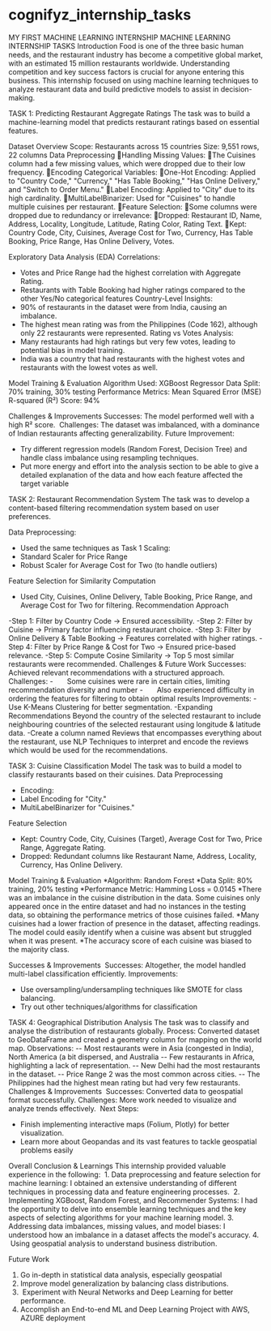 # cognifyz_internship_tasks
MY FIRST MACHINE LEARNING INTERNSHIP
MACHINE LEARNING INTERNSHIP TASKS
Introduction
Food is one of the three basic human needs, and the restaurant industry has become a competitive global market, with an estimated 15 million restaurants worldwide. Understanding competition and key success factors is crucial for anyone entering this business.
This internship focused on using machine learning techniques to analyze restaurant data and build predictive models to assist in decision-making.

TASK 1: Predicting Restaurant Aggregate Ratings
The task was to build a machine-learning model that predicts restaurant ratings based on essential features.

Dataset Overview
Scope: Restaurants across 15 countries
Size: 9,551 rows, 22 columns
Data Preprocessing
Handling Missing Values:
The Cuisines column had a few missing values, which were dropped due to their low frequency.
Encoding Categorical Variables:
One-Hot Encoding: Applied to "Country Code," "Currency," "Has Table Booking," "Has Online Delivery," and "Switch to Order Menu."
Label Encoding: Applied to "City" due to its high cardinality.
MultiLabelBinarizer: Used for "Cuisines" to handle multiple cuisines per restaurant.
Feature Selection:
Some columns were dropped due to redundancy or irrelevance:
Dropped: Restaurant ID, Name, Address, Locality, Longitude, Latitude, Rating Color, Rating Text.
Kept: Country Code, City, Cuisines, Average Cost for Two, Currency, Has Table Booking, Price Range, Has Online Delivery, Votes.

Exploratory Data Analysis (EDA)
Correlations: 
- Votes and Price Range had the highest correlation with Aggregate Rating.
- Restaurants with Table Booking had higher ratings compared to the other Yes/No categorical features
Country-Level Insights:
- 90% of restaurants in the dataset were from India, causing an imbalance.
- The highest mean rating was from the Philippines (Code 162), although only 22 restaurants were represented.
Rating vs Votes Analysis:
- Many restaurants had high ratings but very few votes, leading to potential bias in model training.
- India was a country that had restaurants with the highest votes and restaurants with the lowest votes as well.
  
Model Training & Evaluation
Algorithm Used: XGBoost Regressor
Data Split: 70% training, 30% testing
Performance Metrics:
Mean Squared Error (MSE)
R-squared (R²) Score: 94%

Challenges & Improvements
Successes: The model performed well with a high R² score.
 Challenges: The dataset was imbalanced, with a dominance of Indian restaurants affecting generalizability.
Future Improvement: 
- Try different regression models (Random Forest, Decision Tree) and handle class imbalance using resampling techniques.
- Put more energy and effort into the analysis section to be able to give a detailed explanation of the data and how each feature affected the target variable

  
TASK 2: Restaurant Recommendation System
The task was to develop a content-based filtering recommendation system based on user preferences.

Data Preprocessing:
- Used the same techniques as Task 1
Scaling:
- Standard Scaler for Price Range
- Robust Scaler for Average Cost for Two (to handle outliers)
  
Feature Selection for Similarity Computation
- Used City, Cuisines, Online Delivery, Table Booking, Price Range, and Average Cost for Two for filtering.
Recommendation Approach

-Step 1: Filter by Country Code → Ensured accessibility.
-Step 2: Filter by Cuisine → Primary factor influencing restaurant choice.
-Step 3: Filter by Online Delivery & Table Booking → Features correlated with higher ratings.
-Step 4: Filter by Price Range & Cost for Two → Ensured price-based relevance.
-Step 5: Compute Cosine Similarity → Top 5 most similar restaurants were recommended.
Challenges & Future Work
Successes: Achieved relevant recommendations with a structured approach.
Challenges: 
-       Some cuisines were rare in certain cities, limiting recommendation diversity and number
-       Also experienced difficulty in ordering the features for filtering to obtain optimal results
Improvements:
-Use K-Means Clustering for better segmentation.
-Expanding Recommendations Beyond the country of the selected restaurant to include neighbouring countries of the selected restaurant using longitude & latitude data.
-Create a column named Reviews that encompasses everything about the restaurant, use NLP Techniques to interpret and encode the reviews which would be used for the recommendations.


TASK 3: Cuisine Classification Model
The task was to build a model to classify restaurants based on their cuisines.
Data Preprocessing
- Encoding:
- Label Encoding for "City."
- MultiLabelBinarizer for "Cuisines."
  
Feature Selection
- Kept: Country Code, City, Cuisines (Target), Average Cost for Two, Price Range, Aggregate Rating.
- Dropped: Redundant columns like Restaurant Name, Address, Locality, Currency, Has Online Delivery.
  
Model Training & Evaluation
*Algorithm: Random Forest
*Data Split: 80% training, 20% testing
*Performance Metric: Hamming Loss = 0.0145
*There was an imbalance in the cuisine distribution in the data. Some cuisines only appeared once in the entire dataset and had no instances in the testing data, so obtaining the performance metrics of those cuisines failed.
*Many cuisines had a lower fraction of presence in the dataset, affecting readings. The model could easily identify when a cuisine was absent but struggled when it was present.
*The accuracy score of each cuisine was biased to the majority class.

Successes & Improvements
 Successes: Altogether, the model handled multi-label classification efficiently.
Improvements:
- Use oversampling/undersampling techniques like SMOTE for class balancing.
- Try out other techniques/algorithms for classification

TASK 4: Geographical Distribution Analysis
The task was to classify and analyse the distribution of restaurants globally.
Process:
Converted dataset to GeoDataFrame and created a geometry column for mapping on the world map.
Observations:
-- Most restaurants were in Asia (congested in India), North America (a bit dispersed, and Australia
-- Few restaurants in Africa, highlighting a lack of representation.
-- New Delhi had the most restaurants in the dataset.
-- Price Range 2 was the most common across cities.
-- The Philippines had the highest mean rating but had very few restaurants.
Challenges & Improvements
 Successes: Converted data to geospatial format successfully.
Challenges: More work needed to visualize and analyze trends effectively.
 Next Steps:
- Finish implementing interactive maps (Folium, Plotly) for better visualization.
- Learn more about Geopandas and its vast features to tackle geospatial problems easily
  
Overall Conclusion & Learnings
This internship provided valuable experience in the following:
 1. Data preprocessing and feature selection for machine learning: I obtained an extensive understanding of different techniques in processing data and feature engineering processes.
 2. Implementing XGBoost, Random Forest, and Recommender Systems: I had the opportunity to delve into ensemble learning techniques and the key aspects of selecting algorithms for your machine learning model.
3. Addressing data imbalances, missing values, and model biases: I understood how an imbalance in a dataset affects the model's accuracy.
4.  Using geospatial analysis to understand business distribution.
  
Future Work
1. Go in-depth in statistical data analysis, especially geospatial
2. Improve model generalization by balancing class distributions.
3.  Experiment with Neural Networks and Deep Learning for better performance.
4. Accomplish an End-to-end ML and Deep Learning Project with AWS, AZURE deployment

